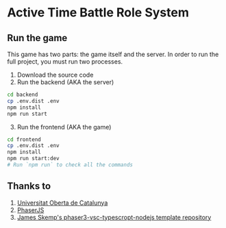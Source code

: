 # Active Time Battle Role System

## Run the game
This game has two parts: the game itself and the server. In order to run the full project, you must run two processes.

1. Download the source code
2. Run the backend (AKA the server)
```bash
cd backend
cp .env.dist .env
npm install
npm run start
```
3. Run the frontend (AKA the game)
```bash
cd frontend
cp .env.dist .env
npm install
npm run start:dev
# Run `npm run` to check all the commands
```

## Thanks to
1. [Universitat Oberta de Catalunya](https://www.uoc.edu)
2. [PhaserJS](https://phaser.io/)
3. [James Skemp's phaser3-vsc-typescropt-nodejs template repository](https://github.com/JamesSkemp/phaser-3-vsc-typescript-nodejs)
